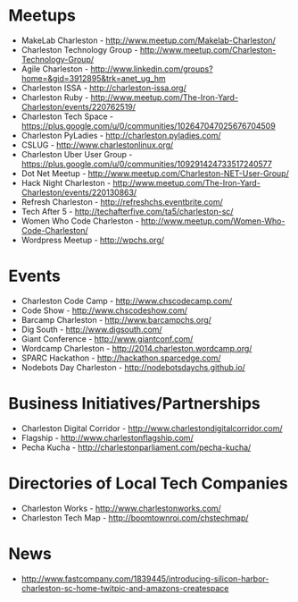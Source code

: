# Meetups

- MakeLab Charleston - http://www.meetup.com/Makelab-Charleston/
- Charleston Technology Group - http://www.meetup.com/Charleston-Technology-Group/
- Agile Charleston - http://www.linkedin.com/groups?home=&gid=3912895&trk=anet_ug_hm
- Charleston ISSA - http://charleston-issa.org/
- Charleston Ruby - http://www.meetup.com/The-Iron-Yard-Charleston/events/220762519/
- Charleston Tech Space - https://plus.google.com/u/0/communities/102647047025676704509
- Charleston PyLadies - http://charleston.pyladies.com/
- CSLUG - http://www.charlestonlinux.org/
- Charleston Uber User Group - https://plus.google.com/u/0/communities/109291424733517240577
- Dot Net Meetup - http://www.meetup.com/Charleston-NET-User-Group/
- Hack Night Charleston - http://www.meetup.com/The-Iron-Yard-Charleston/events/220130863/
- Refresh Charleston - http://refreshchs.eventbrite.com/
- Tech After 5 - http://techafterfive.com/ta5/charleston-sc/
- Women Who Code Charleston - http://www.meetup.com/Women-Who-Code-Charleston/
- Wordpress Meetup - http://wpchs.org/

# Events

- Charleston Code Camp - http://www.chscodecamp.com/
- Code Show - http://www.chscodeshow.com/
- Barcamp Charleston - http://www.barcampchs.org/
- Dig South - http://www.digsouth.com/
- Giant Conference - http://www.giantconf.com/
- Wordcamp Charleston - http://2014.charleston.wordcamp.org/
- SPARC Hackathon - http://hackathon.sparcedge.com/
- Nodebots Day Charleston - http://nodebotsdaychs.github.io/


# Business Initiatives/Partnerships

- Charleston Digital Corridor - http://www.charlestondigitalcorridor.com/
- Flagship - http://www.charlestonflagship.com/
- Pecha Kucha - http://charlestonparliament.com/pecha-kucha/

# Directories of Local Tech Companies

- Charleston Works - http://www.charlestonworks.com/
- Charleston Tech Map - http://boomtownroi.com/chstechmap/

# News

- http://www.fastcompany.com/1839445/introducing-silicon-harbor-charleston-sc-home-twitpic-and-amazons-createspace
